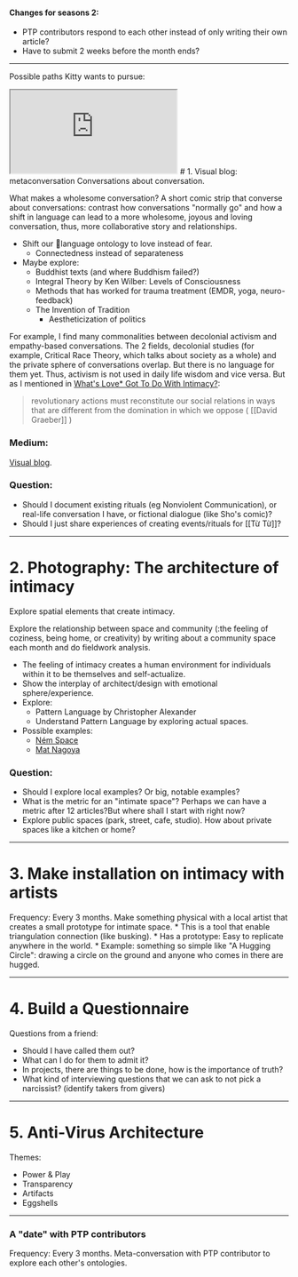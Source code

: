 
#### Changes for seasons 2:
* PTP contributors respond to each other instead of only writing their own article?
* Have to submit 2 weeks before the month ends?

-----
Possible paths Kitty wants to pursue:


<iframe src="https://tutuhouse.substack.com/p/how-to-hug"></iframe>
# 1. Visual blog: metaconversation
Conversations about conversation.

What makes a wholesome conversation?
A short comic strip that converse about conversations: contrast how conversations "normally go" and how a shift in language can lead to a more wholesome, joyous and loving conversation, thus, more collaborative story and relationships.

* Shift our language ontology to love instead of fear.
	* Connectedness instead of separateness
* Maybe explore:
	* Buddhist texts (and where Buddhism failed?)
	* Integral Theory by Ken Wilber: Levels of Consciousness
	* Methods that has worked for trauma treatment (EMDR, yoga, neuro-feedback) 
	* The Invention of Tradition 
		* Aestheticization of politics

For example, I find many commonalities between decolonial activism and empathy-based conversations. The 2 fields, decolonial studies (for example, Critical Race Theory, which talks about society as a whole) and the private sphere of conversations overlap. But there is no language for them yet. Thus, activism is not used in daily life wisdom and vice versa. But as I mentioned in [What's Love* Got To Do With Intimacy?](https://ptp.voyage/journal/12/#whatslovegottodowithit):

> revolutionary actions must reconstitute our social relations in ways that are different from the domination in which we oppose ( [[David Graeber]] )

### Medium:
[Visual blog](https://open.substack.com/pub/tutuhouse/p/how-to-hug?r=3h3eub&utm_campaign=post&utm_medium=web).

### Question:
* Should I document existing rituals (eg Nonviolent Communication), or real-life conversation I have, or fictional dialogue (like Sho's comic)?
* Should I just share experiences of creating events/rituals for [[Từ Từ]]?

----
# 2. Photography: The architecture of intimacy
Explore spatial elements that create intimacy.

Explore the relationship between space and community (:the feeling of coziness, being home, or creativity) by writing about a community space each month and do fieldwork analysis.

* The feeling of intimacy creates a human environment for individuals within it to be themselves and self-actualize.
* Show the interplay of architect/design with emotional sphere/experience.
* Explore:
	* Pattern Language by Christopher Alexander
	* Understand Pattern Language by exploring actual spaces. 
* Possible examples:
	* [Ném Space](https://www.instagram.com/nem.space/)
	* [Mat Nagoya](https://www.mat-nagoya.jp/)

### Question:
* Should I explore local examples? Or big, notable examples?
* What is the metric for an "intimate space"? Perhaps we can have a metric after 12 articles?But where shall I start with right now?
* Explore public spaces (park, street, cafe, studio). How about private spaces like a kitchen or home?

----
# 3. Make installation on intimacy with artists

Frequency: Every 3 months.
Make something physical with a local artist that creates a small prototype for intimate space.
	* This is a tool that enable triangulation connection (like busking).
	* Has a prototype: Easy to replicate anywhere in the world.
	* Example: something so simple like "A Hugging Circle": drawing a circle on the ground and anyone who comes in there are hugged.

----
# 4. Build a Questionnaire

Questions from a friend:
* Should I have called them out?
* What can I do for them to admit it?
* In projects, there are things to be done, how is the importance of truth?
* What kind of interviewing questions that we can ask to not pick a narcissist? (identify takers from givers)

----
# 5. Anti-Virus Architecture

Themes:
* Power & Play
* Transparency
* Artifacts
* Eggshells

----
### A "date" with PTP contributors

Frequency: Every 3 months.
Meta-conversation with PTP contributor to explore each other's ontologies.